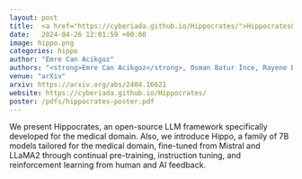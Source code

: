 ```yaml
---
layout: post
title:  <a href="https://cyberiada.github.io/Hippocrates/">Hippocrates&#58 An Open-Source Framework for Advancing Large Language Models in Healthcare</a>
date:   2024-04-26 12:01:59 +00:00
image: hippo.png
categories: hippo
author: "Emre Can Acikgoz"
authors: "<strong>Emre Can Acikgoz</strong>, Osman Batur İnce, Rayene Bench, Arda Anıl Boz, Ilker Kesen, Aykut Erdem, Erkut Erdem"
venue: "arXiv"
arxiv: https://arxiv.org/abs/2404.16621
website: https://cyberiada.github.io/Hippocrates/
poster: /pdfs/hippocrates-poster.pdf
---
```

We present Hippocrates, an open-source LLM framework specifically developed for the medical domain. Also, we introduce Hippo, a family of 7B models tailored for the medical domain, fine-tuned from Mistral and LLaMA2 through continual pre-training, instruction tuning, and reinforcement learning from human and AI feedback.